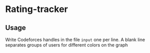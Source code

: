 # Rating-tracker

## Usage

Write Codeforces handles in the file ```input``` one per line.
A blank line separates groups of users for different colors on the graph